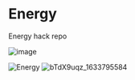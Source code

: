 # Energy
Energy hack repo

![image](https://user-images.githubusercontent.com/26600576/136650315-9027d498-71e3-4811-8834-f916e35f3815.png)

![Energy](https://user-images.githubusercontent.com/54220741/136656250-6f548890-5225-416c-a7be-8550d376bd18.png)
![bTdX9uqz_1633795584](https://user-images.githubusercontent.com/54220741/136666386-c06c45fe-26b6-4aa4-9efa-1e41c4491543.png)
